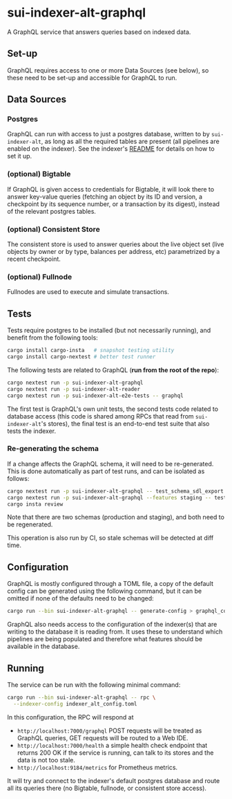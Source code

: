 # sui-indexer-alt-graphql

A GraphQL service that answers queries based on indexed data.

## Set-up

GraphQL requires access to one or more Data Sources (see below), so these need
to be set-up and accessible for GraphQL to run.

## Data Sources

### Postgres

GraphQL can run with access to just a postgres database, written to by
`sui-indexer-alt`, as long as all the required tables are present (all
pipelines are enabled on the indexer). See the indexer's
[README](../sui-indexer-alt/README.md) for details on how to set it up.

### (optional) Bigtable

If GraphQL is given access to credentials for Bigtable, it will look there to
answer key-value queries (fetching an object by its ID and version, a
checkpoint by its sequence number, or a transaction by its digest), instead of
the relevant postgres tables.

### (optional) Consistent Store

The consistent store is used to answer queries about the live object set (live
objects by owner or by type, balances per address, etc) parametrized by a
recent checkpoint.

### (optional) Fullnode

Fullnodes are used to execute and simulate transactions.

## Tests

Tests require postgres to be installed (but not necessarily running), and
benefit from the following tools:

```sh
cargo install cargo-insta   # snapshot testing utility
cargo install cargo-nextest # better test runner
```

The following tests are related to GraphQL (**run from the root of the repo**):
```sh
cargo nextest run -p sui-indexer-alt-graphql
cargo nextest run -p sui-indexer-alt-reader
cargo nextest run -p sui-indexer-alt-e2e-tests -- graphql
```

The first test is GraphQL's own unit tests, the second tests code related to
database access (this code is shared among RPCs that read from
`sui-indexer-alt`'s stores), the final test is an end-to-end test suite that
also tests the indexer.

### Re-generating the schema

If a change affects the GraphQL schema, it will need to be re-generated. This
is done automatically as part of test runs, and can be isolated as follows:

```sh
cargo nextest run -p sui-indexer-alt-graphql -- test_schema_sdl_export
cargo nextest run -p sui-indexer-alt-graphql --features staging -- test_schema_sdl_export
cargo insta review
```

Note that there are two schemas (production and staging), and both need to be
regenerated.

This operation is also run by CI, so stale schemas will be detected at diff
time.

## Configuration

GraphQL is mostly configured through a TOML file, a copy of the default config
can be generated using the following command, but it can be omitted if none of
the defaults need to be changed:

```sh
cargo run --bin sui-indexer-alt-graphql -- generate-config > graphql_config.toml
```

GraphQL also needs access to the configuration of the indexer(s) that are
writing to the database it is reading from. It uses these to understand which
pipelines are being populated and therefore what features should be available
in the database.

## Running

The service can be run with the following minimal command:

```sh
cargo run --bin sui-indexer-alt-graphql -- rpc \
  --indexer-config indexer_alt_config.toml
```

In this configuration, the RPC will respond at

- `http://localhost:7000/graphql` POST requests will be treated as GraphQL
  queries, GET requests will be routed to a Web IDE.
- `http://localhost:7000/health` a simple health check endpoint that returns
  200 OK if the service is running, can talk to its stores and the data is not
  too stale.
- `http://localhost:9184/metrics` for Prometheus metrics.

It will try and connect to the indexer's default postgres database and route
all its queries there (no Bigtable, fullnode, or consistent store access).
